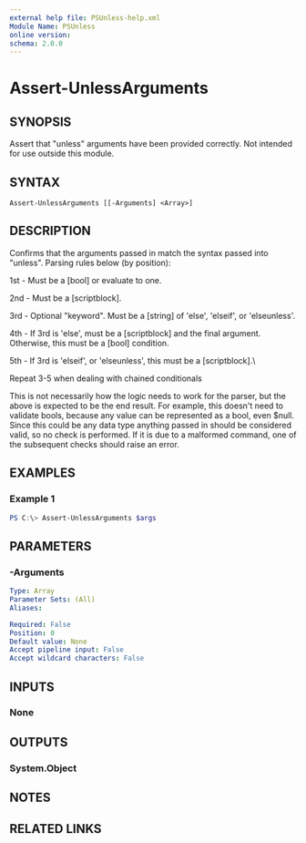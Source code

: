 ```yaml
---
external help file: PSUnless-help.xml
Module Name: PSUnless
online version:
schema: 2.0.0
---
```


# Assert-UnlessArguments

## SYNOPSIS
Assert that "unless" arguments have been provided correctly. Not intended for use outside this module.

## SYNTAX

```
Assert-UnlessArguments [[-Arguments] <Array>]
```

## DESCRIPTION
Confirms that the arguments passed in match the syntax passed into "unless". Parsing rules below (by position):

1st     - Must be a \[bool\] or evaluate to one.

2nd     - Must be a \[scriptblock\].

3rd     - Optional "keyword". Must be a \[string\] of 'else', 'elseif', or 'elseunless'.

4th     - If 3rd is 'else', must be a \[scriptblock\] and the final argument. Otherwise, this must be a \[bool\] condition.

5th     - If 3rd is 'elseif', or 'elseunless', this must be a \[scriptblock\].\

Repeat 3-5 when dealing with chained conditionals

This is not necessarily how the logic needs to work for the parser, but the above is expected to be the end result. For example, this doesn't need to validate bools, because any value can be represented as a bool, even $null. Since this could be any data type anything passed in should be considered valid, so no check is performed. If it is due to a malformed command, one of the subsequent checks should raise an error.

## EXAMPLES

### Example 1
```powershell
PS C:\> Assert-UnlessArguments $args
```

## PARAMETERS

### -Arguments

```yaml
Type: Array
Parameter Sets: (All)
Aliases:

Required: False
Position: 0
Default value: None
Accept pipeline input: False
Accept wildcard characters: False
```

## INPUTS

### None

## OUTPUTS

### System.Object
## NOTES

## RELATED LINKS
